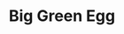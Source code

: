 ---
title: Big Green Egg Test Drive
subheader: Please fill out the form below to schedule your Big Green Egg test drive.
image: images/lake.jpg
title: Big Green Egg
image: uploads/_DSC0543.jpg
type: page
layout: contact-alt

---